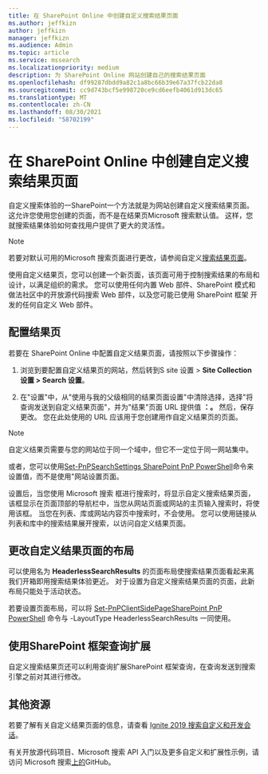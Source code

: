 ```yaml
---
title: 在 SharePoint Online 中创建自定义搜索结果页面
ms.author: jeffkizn
author: jeffkizn
manager: jeffkizn
ms.audience: Admin
ms.topic: article
ms.service: mssearch
ms.localizationpriority: medium
description: 为 SharePoint Online 网站创建自己的搜索结果页面
ms.openlocfilehash: df99287dbdd9a82c1a8bc66b39e67a37fcb22da8
ms.sourcegitcommit: cc9d743bcf5e998720ce9cd6eefb4061d913dc65
ms.translationtype: MT
ms.contentlocale: zh-CN
ms.lasthandoff: 08/30/2021
ms.locfileid: "58702199"
---
```

# <a name="create-a-custom-search-results-page-in-sharepoint-online"></a>在 SharePoint Online 中创建自定义搜索结果页面

自定义搜索体验的一SharePoint一个方法就是为网站创建自定义搜索结果页面。 这允许您使用您创建的页面，而不是在结果页Microsoft 搜索默认值。 这样，您就搜索结果体验如何查找用户提供了更大的灵活性。

>[!NOTE]
> 若要对默认可用的Microsoft 搜索页面进行更改，请参阅自定义[搜索结果页面](customize-search-page.md)。

使用自定义结果页，您可以创建一个新页面，该页面可用于控制搜索结果的布局和设计，以满足组织的需求。 您可以使用任何内置 Web 部件、SharePoint 模式和做法社区中的开放源代码搜索 Web 部件，以及您可能已使用 SharePoint 框架 开发的任何自定义 Web 部件。

## <a name="configure-a-results-page"></a>配置结果页

若要在 SharePoint Online 中配置自定义结果页面，请按照以下步骤操作：

1. 浏览到要配置自定义结果页的网站，然后转到S site 设置 > **Site Collection 设置 > Search 设置**。

2. 在"设置"中，从"使用与我的父级相同的结果页面设置"中清除选择，选择"将查询发送到自定义结果页面"，并为"结果"页面 URL 提供值 **：。** 然后，保存更改。 您在此处使用的 URL 应该用于您创建用作自定义结果页的页面。

>[!NOTE]
> 自定义结果页需要与您的网站位于同一个域中，但它不一定位于同一网站集中。  

或者，您可以使用[Set-PnPSearchSettings SharePoint PnP PowerShell](/powershell/module/sharepoint-pnp/set-pnpsearchsettings?view=sharepoint-ps)命令来设置值，而不是使用"网站设置页面。

设置后，当您使用 Microsoft 搜索 框进行搜索时，将显示自定义搜索结果页面，该框显示在页面顶部的导航栏中，当您从网站页面或网站的主页输入搜索时，将使用该框。 当您在列表、库或网站内容页中搜索时，不会使用。 您可以使用链接从列表和库中的搜索结果展开搜索，以访问自定义结果页面。

## <a name="change-the-layout-of-your-custom-results-page"></a>更改自定义结果页面的布局

可以使用名为 **HeaderlessSearchResults** 的页面布局使搜索结果页面看起来离我们开箱即用搜索结果体验更近。 对于设置为自定义搜索结果页面的页面，此新布局只能处于活动状态。

若要设置页面布局，可以将 [Set-PnPClientSidePageSharePoint PnP PowerShell](/powershell/module/sharepoint-pnp/set-pnpclientsidepage?view=sharepoint-ps) 命令与 -LayoutType HeaderlessSearchResults 一同使用。

## <a name="use-sharepoint-framework-query-extensions"></a>使用SharePoint 框架查询扩展

自定义搜索结果页还可以利用查询扩展SharePoint 框架查询，[](/sharepoint/dev/spfx/building-search-extensions)在查询发送到搜索引擎之前对其进行修改。

## <a name="additional-resources"></a>其他资源

若要了解有关自定义结果页面的信息，请查看 [Ignite 2019 搜索自定义和开发会话](https://myignite.techcommunity.microsoft.com/sessions/85238?source=sessions)。

有关开放源代码项目、Microsoft 搜索 API 入门以及更多自定义和扩展性示例，请访问 Microsoft 搜索[上的](https://github.com/microsoft-search)GitHub。